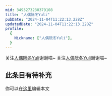```yaml
---
mid: 3493273230379108
title: "人偶阮冬Yuli"
pubDate: "2024-11-04T11:22:13.228Z"
updatedDate: "2024-11-04T11:22:13.228Z"
profile:
  {
    Nickname: ["人偶阮冬Yuli"],
  }
---
```


关注[人偶阮冬Yuli](https://space.bilibili.com/3493273230379108)谢谢喵~ 关注[人偶阮冬Yuli](https://space.bilibili.com/3493273230379108)谢谢喵~

## 此条目有待补充
你可以在[这里](https://github.com/Yuhanawa/VTuber.ICU-Content/edit/master/v/人偶阮冬Yuli/index.md)编辑本文
